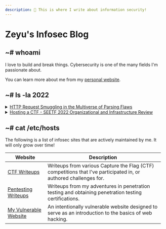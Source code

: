 ```yaml
---
description: 👋 This is where I write about information security!
---
```


# Zeyu's Infosec Blog

## \~# whoami

I love to build and break things. Cybersecurity is one of the many fields I'm passionate about.

You can learn more about me from my [personal website](https://www.zeyu2001.com/).

## \~# ls -la 2022

<details>

<summary><a href="2022/http-request-smuggling-in-the-multiverse-of-parsing-flaws.md">HTTP Request Smuggling in the Multiverse of Parsing Flaws</a></summary>

HTTP request smuggling is a vulnerability which arises when web servers and proxies interpret the length of a single HTTP request differently. While basic techniques have been known since 2005, renewed research interest in HTTP request smuggling in recent years have uncovered many new bugs in popular web proxies and servers.&#x20;

Nowadays, novel HTTP request smuggling techniques rely on subtle deviations from the HTTP standard. Here, I discuss some of my recent findings and novel techniques.

</details>

<details>

<summary><a href="2022/hosting-a-ctf-seetf-2022-organizational-and-infrastructure-review.md">Hosting a CTF - SEETF 2022 Organizational and Infrastructure Review</a></summary>

My experience in hosting SEETF 2022, and lessons learnt.

SEETF is a cybersecurity Capture the Flag competition hosted by the Social Engineering Experts CTF team. We were pleased to host our inaugural competition in 2022, which saw over 2,000 participants and 1,200 teams. Of these teams, 740 solved at least one challenge.

</details>

## \~# cat /etc/hosts

The following is a list of infosec sites that are actively maintained by me. It will only grow over time!

| Website                                                 | Description                                                                                                      |
| ------------------------------------------------------- | ---------------------------------------------------------------------------------------------------------------- |
| [CTF Writeups](https://ctf.zeyu2001.com/)               | Writeups from various Capture the Flag (CTF) competitions that I've participated in, or authored challenges for. |
| [Pentesting Writeups](https://pentesting.zeyu2001.com/) | Writeups from my adventures in penetration testing and obtaining penetration testing certifications.             |
| [My Vulnerable Website](https://learn.zeyu2001.com/)    | An intentionally vulnerable website designed to serve as an introduction to the basics of web hacking.           |
